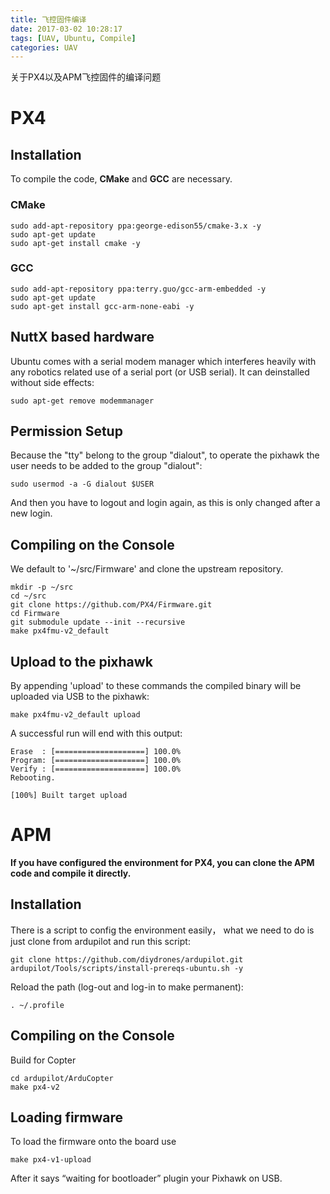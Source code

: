 ```yaml
---
title: 飞控固件编译
date: 2017-03-02 10:28:17
tags: [UAV, Ubuntu, Compile]
categories: UAV
---
```


关于PX4以及APM飞控固件的编译问题
<!--more-->

# PX4
## Installation
To compile the code, **CMake** and **GCC** are necessary.
### CMake
    sudo add-apt-repository ppa:george-edison55/cmake-3.x -y
    sudo apt-get update
    sudo apt-get install cmake -y
### GCC
    sudo add-apt-repository ppa:terry.guo/gcc-arm-embedded -y
    sudo apt-get update
    sudo apt-get install gcc-arm-none-eabi -y

## NuttX based hardware
Ubuntu comes with a serial modem manager which interferes heavily with any robotics related use of a serial port (or USB serial). It can deinstalled without side effects:

    sudo apt-get remove modemmanager

## Permission Setup
Because the "tty" belong to the group "dialout", to operate the pixhawk the user needs to be added to the group "dialout":

    sudo usermod -a -G dialout $USER

And then you have to logout and login again, as this is only changed after a new login.

## Compiling on the Console
We default to '~/src/Firmware' and clone the upstream repository. 

    mkdir -p ~/src
    cd ~/src
    git clone https://github.com/PX4/Firmware.git
    cd Firmware
    git submodule update --init --recursive
    make px4fmu-v2_default

## Upload to the pixhawk
By appending 'upload' to these commands the compiled binary will be uploaded via USB to the pixhawk:

    make px4fmu-v2_default upload

A successful run will end with this output:

    Erase  : [====================] 100.0%
    Program: [====================] 100.0%
    Verify : [====================] 100.0%
    Rebooting.

    [100%] Built target upload
# APM
**If you have configured the environment for PX4, you can clone the APM code and compile it directly.**
## Installation
There is a script to config the environment easily， what we need to do is just clone from ardupilot and run this script:

    git clone https://github.com/diydrones/ardupilot.git
    ardupilot/Tools/scripts/install-prereqs-ubuntu.sh -y

Reload the path (log-out and log-in to make permanent):

    . ~/.profile

## Compiling on the Console
Build for Copter

    cd ardupilot/ArduCopter
    make px4-v2

## Loading firmware
To load the firmware onto the board use

    make px4-v1-upload

After it says “waiting for bootloader” plugin your Pixhawk on USB.

